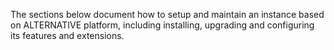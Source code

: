 The sections below document how to setup and maintain an instance based on ALTERNATIVE platform, including installing, upgrading and configuring its features and extensions.